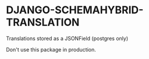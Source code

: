 DJANGO-SCHEMAHYBRID-TRANSLATION
===============================

Translations stored as a JSONField (postgres only)

Don't use this package in production.